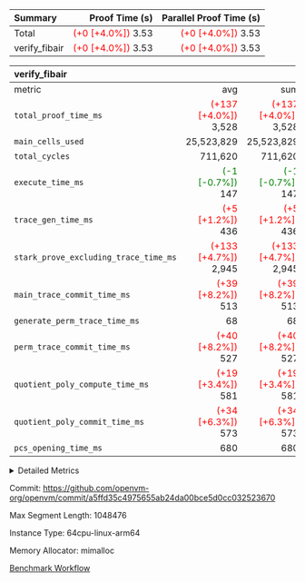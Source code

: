 | Summary | Proof Time (s) | Parallel Proof Time (s) |
|:---|---:|---:|
| Total | <span style='color: red'>(+0 [+4.0%])</span> 3.53 | <span style='color: red'>(+0 [+4.0%])</span> 3.53 |
| verify_fibair | <span style='color: red'>(+0 [+4.0%])</span> 3.53 | <span style='color: red'>(+0 [+4.0%])</span> 3.53 |


| verify_fibair |||||
|:---|---:|---:|---:|---:|
|metric|avg|sum|max|min|
| `total_proof_time_ms ` | <span style='color: red'>(+137 [+4.0%])</span> 3,528 | <span style='color: red'>(+137 [+4.0%])</span> 3,528 | <span style='color: red'>(+137 [+4.0%])</span> 3,528 | <span style='color: red'>(+137 [+4.0%])</span> 3,528 |
| `main_cells_used     ` |  25,523,829 |  25,523,829 |  25,523,829 |  25,523,829 |
| `total_cycles        ` |  711,620 |  711,620 |  711,620 |  711,620 |
| `execute_time_ms     ` | <span style='color: green'>(-1 [-0.7%])</span> 147 | <span style='color: green'>(-1 [-0.7%])</span> 147 | <span style='color: green'>(-1 [-0.7%])</span> 147 | <span style='color: green'>(-1 [-0.7%])</span> 147 |
| `trace_gen_time_ms   ` | <span style='color: red'>(+5 [+1.2%])</span> 436 | <span style='color: red'>(+5 [+1.2%])</span> 436 | <span style='color: red'>(+5 [+1.2%])</span> 436 | <span style='color: red'>(+5 [+1.2%])</span> 436 |
| `stark_prove_excluding_trace_time_ms` | <span style='color: red'>(+133 [+4.7%])</span> 2,945 | <span style='color: red'>(+133 [+4.7%])</span> 2,945 | <span style='color: red'>(+133 [+4.7%])</span> 2,945 | <span style='color: red'>(+133 [+4.7%])</span> 2,945 |
| `main_trace_commit_time_ms` | <span style='color: red'>(+39 [+8.2%])</span> 513 | <span style='color: red'>(+39 [+8.2%])</span> 513 | <span style='color: red'>(+39 [+8.2%])</span> 513 | <span style='color: red'>(+39 [+8.2%])</span> 513 |
| `generate_perm_trace_time_ms` |  68 |  68 |  68 |  68 |
| `perm_trace_commit_time_ms` | <span style='color: red'>(+40 [+8.2%])</span> 527 | <span style='color: red'>(+40 [+8.2%])</span> 527 | <span style='color: red'>(+40 [+8.2%])</span> 527 | <span style='color: red'>(+40 [+8.2%])</span> 527 |
| `quotient_poly_compute_time_ms` | <span style='color: red'>(+19 [+3.4%])</span> 581 | <span style='color: red'>(+19 [+3.4%])</span> 581 | <span style='color: red'>(+19 [+3.4%])</span> 581 | <span style='color: red'>(+19 [+3.4%])</span> 581 |
| `quotient_poly_commit_time_ms` | <span style='color: red'>(+34 [+6.3%])</span> 573 | <span style='color: red'>(+34 [+6.3%])</span> 573 | <span style='color: red'>(+34 [+6.3%])</span> 573 | <span style='color: red'>(+34 [+6.3%])</span> 573 |
| `pcs_opening_time_ms ` |  680 |  680 |  680 |  680 |



<details>
<summary>Detailed Metrics</summary>

|  | verify_program_compile_ms | total_cells | stark_prove_excluding_trace_time_ms | quotient_poly_compute_time_ms | quotient_poly_commit_time_ms | perm_trace_commit_time_ms | pcs_opening_time_ms | main_trace_commit_time_ms |
| --- | --- | --- | --- | --- | --- | --- | --- |
|  | 4 | 65,536 | 66 | 3 | 13 | 0 | 32 | 17 | 

| air_name | rows | quotient_deg | main_cols | interactions | constraints | cells |
| --- | --- | --- | --- | --- | --- | --- |
| AccessAdapterAir<2> |  | 4 |  | 5 | 12 |  | 
| AccessAdapterAir<4> |  | 4 |  | 5 | 12 |  | 
| AccessAdapterAir<8> |  | 4 |  | 5 | 12 |  | 
| FibonacciAir | 32,768 | 1 | 2 |  | 5 | 65,536 | 
| FriReducedOpeningAir |  | 4 |  | 35 | 59 |  | 
| NativePoseidon2Air<BabyBearParameters>, 1> |  | 4 |  | 31 | 302 |  | 
| PhantomAir |  | 4 |  | 3 | 4 |  | 
| ProgramAir |  | 1 |  | 1 | 4 |  | 
| VariableRangeCheckerAir |  | 1 |  | 1 | 4 |  | 
| VmAirWrapper<BranchNativeAdapterAir, BranchEqualCoreAir<1> |  | 2 |  | 11 | 23 |  | 
| VmAirWrapper<JalNativeAdapterAir, JalCoreAir> |  | 4 |  | 7 | 6 |  | 
| VmAirWrapper<NativeAdapterAir<2, 0>, PublicValuesCoreAir> |  | 4 |  | 11 | 22 |  | 
| VmAirWrapper<NativeAdapterAir<2, 1>, FieldArithmeticCoreAir> |  | 4 |  | 15 | 23 |  | 
| VmAirWrapper<NativeLoadStoreAdapterAir<1>, NativeLoadStoreCoreAir<1> |  | 4 |  | 15 | 20 |  | 
| VmAirWrapper<NativeLoadStoreAdapterAir<4>, NativeLoadStoreCoreAir<4> |  | 4 |  | 15 | 20 |  | 
| VmAirWrapper<NativeVectorizedAdapterAir<4>, FieldExtensionCoreAir> |  | 4 |  | 15 | 23 |  | 
| VmConnectorAir |  | 4 |  | 3 | 8 |  | 
| VolatileBoundaryAir |  | 4 |  | 4 | 16 |  | 

| group | trace_gen_time_ms | total_proof_time_ms | total_cycles | total_cells | stark_prove_excluding_trace_time_ms | quotient_poly_compute_time_ms | quotient_poly_commit_time_ms | perm_trace_commit_time_ms | pcs_opening_time_ms | main_trace_commit_time_ms | main_cells_used | generate_perm_trace_time_ms | execute_time_ms |
| --- | --- | --- | --- | --- | --- | --- | --- | --- | --- | --- | --- | --- | --- |
| verify_fibair | 436 | 3,528 | 711,620 | 72,898,584 | 2,945 | 581 | 573 | 527 | 680 | 513 | 25,523,829 | 68 | 147 | 

| group | air_name | rows | prep_cols | perm_cols | main_cols | cells |
| --- | --- | --- | --- | --- | --- | --- |
| verify_fibair | AccessAdapterAir<2> | 131,072 |  | 16 | 11 | 3,538,944 | 
| verify_fibair | AccessAdapterAir<4> | 65,536 |  | 16 | 13 | 1,900,544 | 
| verify_fibair | AccessAdapterAir<8> | 32,768 |  | 16 | 17 | 1,081,344 | 
| verify_fibair | FriReducedOpeningAir | 512 |  | 76 | 64 | 71,680 | 
| verify_fibair | NativePoseidon2Air<BabyBearParameters>, 1> | 8,192 |  | 36 | 348 | 3,145,728 | 
| verify_fibair | PhantomAir | 16,384 |  | 8 | 6 | 229,376 | 
| verify_fibair | ProgramAir | 8,192 |  | 8 | 10 | 147,456 | 
| verify_fibair | VariableRangeCheckerAir | 262,144 | 2 | 8 | 1 | 2,359,296 | 
| verify_fibair | VmAirWrapper<BranchNativeAdapterAir, BranchEqualCoreAir<1> | 262,144 |  | 28 | 23 | 13,369,344 | 
| verify_fibair | VmAirWrapper<JalNativeAdapterAir, JalCoreAir> | 32,768 |  | 12 | 10 | 720,896 | 
| verify_fibair | VmAirWrapper<NativeAdapterAir<2, 1>, FieldArithmeticCoreAir> | 524,288 |  | 20 | 30 | 26,214,400 | 
| verify_fibair | VmAirWrapper<NativeLoadStoreAdapterAir<1>, NativeLoadStoreCoreAir<1> | 262,144 |  | 36 | 25 | 15,990,784 | 
| verify_fibair | VmAirWrapper<NativeLoadStoreAdapterAir<4>, NativeLoadStoreCoreAir<4> | 16,384 |  | 36 | 34 | 1,146,880 | 
| verify_fibair | VmAirWrapper<NativeVectorizedAdapterAir<4>, FieldExtensionCoreAir> | 8,192 |  | 20 | 40 | 491,520 | 
| verify_fibair | VmConnectorAir | 2 | 1 | 8 | 4 | 24 | 
| verify_fibair | VolatileBoundaryAir | 131,072 |  | 8 | 11 | 2,490,368 | 

</details>


Commit: https://github.com/openvm-org/openvm/commit/a5ffd35c4975655ab24da00bce5d0cc032523670

Max Segment Length: 1048476

Instance Type: 64cpu-linux-arm64

Memory Allocator: mimalloc

[Benchmark Workflow](https://github.com/openvm-org/openvm/actions/runs/12850636811)
